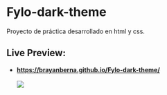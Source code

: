 # Fylo-dark-theme
Proyecto de práctica desarrollado en html y css.
## Live Preview:
- **https://brayanberna.github.io/Fylo-dark-theme/** <br> <br>
![](https://repository-images.githubusercontent.com/312086314/e5676000-2446-11eb-8543-cc30537d3ccf)
